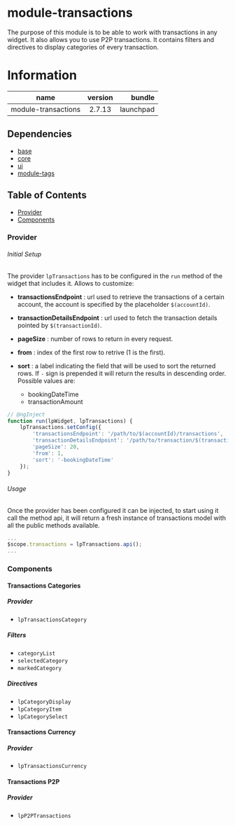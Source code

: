 # module-transactions

The purpose of this module is to be able to work with transactions in any widget. It
also allows you to use P2P transactions. It contains filters and directives to display
categories of every transaction.


# Information
| name                  | version       | bundle     |
| ----------------------|:-------------:| ----------:|
| module-transactions   | 2.7.13         | launchpad  |


## Dependencies
* [base][base-url]
* [core][core-url]
* [ui][ui-url]
* [module-tags][module-tags-url]


## Table of Contents

- [Provider](#provider)
- [Components](#components)


<a name="provider"></a>
### Provider

###### Initial Setup
The provider `lpTransactions` has to be configured in the `run` method of the widget
that includes it. Allows to customize:
* __transactionsEndpoint__ : url used to retrieve the transactions of a certain account, the account is
specified by the placeholder `$(accountId)`.
* __transactionDetailsEndpoint__ : url used to fetch the transaction details pointed by `$(transactionId)`.
* __pageSize__ : number of rows to return in every request.
* __from__ : index of the first row to retrive (1 is the first).
* __sort__ : a label indicating the field that will be used to sort the returned rows. If `-` sign is prepended it will return the results in descending order. Possible values are:

    * bookingDateTime
    * transactionAmount

```javascript
// @ngInject
function run(lpWidget, lpTransactions) {
    lpTransactions.setConfig({
        'transactionsEndpoint': '/path/to/$(accountId)/transactions',
        'transactionDetailsEndpoint': '/path/to/transaction/$(transactionId)/details',
        'pageSize': 20,
        'from': 1,
        'sort': '-bookingDateTime'
    });
}
```

###### Usage
Once the provider has been configured it can be injected, to start using it call the method api, it
will return a fresh instance of transactions model with all the public methods available.
```javascript
...
$scope.transactions = lpTransactions.api();
...
```


<a name="components"></a>
### Components

#### Transactions Categories
##### Provider
* `lpTransactionsCategory`

##### Filters
* `categoryList`
* `selectedCategory`
* `markedCategory`

##### Directives
* `lpCategoryDisplay`
* `lpCategoryItem`
* `lpCategorySelect`


#### Transactions Currency
##### Provider
* `lpTransactionsCurrency`


#### Transactions P2P
##### Provider
* `lpP2PTransactions`

[base-url]:http://stash.backbase.com:7990/projects/lpm/repos/foundation-base/browse/
[core-url]: http://stash.backbase.com:7990/projects/lpm/repos/foundation-core/browse/
[ui-url]: http://stash.backbase.com:7990/projects/lpm/repos/ui/browse/
[module-tags-url]: http://stash.backbase.com:7990/projects/lpm/repos/module-tags/browse/

